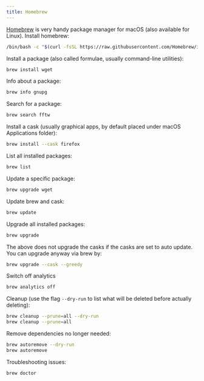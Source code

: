 ```yaml
---
title: Homebrew
---
```


[Homebrew](https://brew.sh) is very handy package manager for macOS (also
available for Linux). Install homebrew:
```bash
/bin/bash -c "$(curl -fsSL https://raw.githubusercontent.com/Homebrew/install/HEAD/install.sh)"
```

Install a package (also called formulae, usually command-line utilities):
```bash
brew install wget
```

Info about a package:
```bash
brew info gnupg
```

Search for a package:
```bash
brew search fftw
```

Install a cask (usually graphical apps, by default placed under macOS
Applications folder):
```bash
brew install --cask firefox
```

List all installed packages:
```bash
brew list
```

Update a specific package:
```bash
brew upgrade wget
```

Update brew and cask:
```bash
brew update
```

Upgrade all installed packages:
```bash
brew upgrade
```

The above does not upgrade the casks if the casks are set to auto update. You
can upgrade anyway via brew by:
```bash
brew upgrade --cask --greedy
```

Switch off analytics
```bash
brew analytics off
```

Cleanup (use the flag `--dry-run` to list what will be deleted before actually
deleting):
```bash
brew cleanup --prune=all --dry-run
brew cleanup --prune=all
```

Remove dependencies no longer needed:
```bash
brew autoremove --dry-run
brew autoremove
```

Troubleshooting issues:
```bash
brew doctor
```
